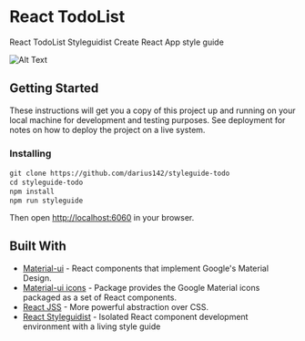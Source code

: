 # React TodoList

React TodoList Styleguidist Create React App style guide

![Alt Text](<img src="./public/main.gif"/>)


## Getting Started 

These instructions will get you a copy of this project up and running on your local machine for development and testing purposes. See deployment for notes on how to deploy the project on a live system.


### Installing

```
git clone https://github.com/darius142/styleguide-todo
cd styleguide-todo
npm install
npm run styleguide
```

Then open [http://localhost:6060](http://localhost:6060) in your browser.


## Built With

* [Material-ui](https://material-ui-next.com/) - React components that implement Google's Material Design.
* [Material-ui icons](https://material.io/icons/) - Package provides the Google Material icons packaged as a set of React components.
* [React JSS](http://cssinjs.org/react-jss/?v=v8.3.5) - More powerful abstraction over CSS.
* [React Styleguidist](https://react-styleguidist.js.org/) - Isolated React component development environment with a living style guide	


